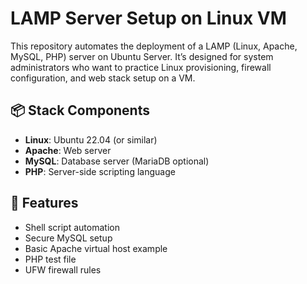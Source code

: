 
# LAMP Server Setup on Linux VM

This repository automates the deployment of a LAMP (Linux, Apache, MySQL, PHP) server on Ubuntu Server. It’s designed for system administrators who want to practice Linux provisioning, firewall configuration, and web stack setup on a VM.

## 📦 Stack Components
- **Linux**: Ubuntu 22.04 (or similar)
- **Apache**: Web server
- **MySQL**: Database server (MariaDB optional)
- **PHP**: Server-side scripting language

## 🚀 Features
- Shell script automation
- Secure MySQL setup
- Basic Apache virtual host example
- PHP test file
- UFW firewall rules

